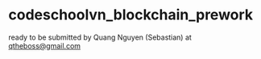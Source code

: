 # codeschoolvn_blockchain_prework
ready to be submitted
by Quang Nguyen (Sebastian)
at qtheboss@gmail.com
